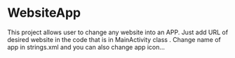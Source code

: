 # WebsiteApp
This project allows user to change any website into an APP. Just add URL of desired website in the code that is in MainActivity class . Change name of app in strings.xml and you can also change app icon...
